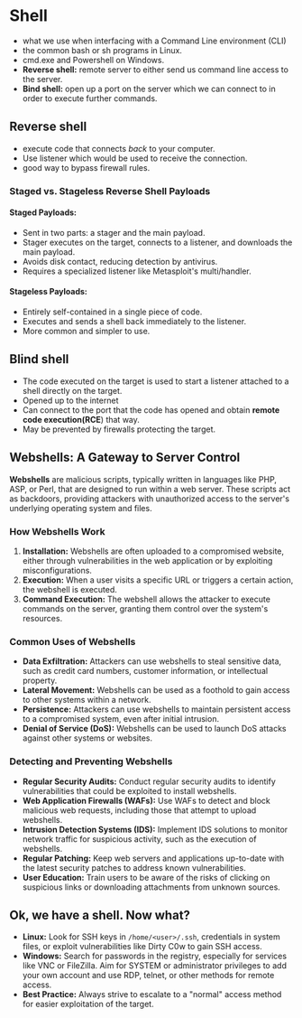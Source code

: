 # **Shell**

- what we use when interfacing with a Command Line environment (CLI)  
- the common bash or sh programs in Linux.  
- cmd.exe and Powershell on Windows.  
- **Reverse shell:** remote server to either send us command line access to the server.  
- **Bind shell:** open up a port on the server which we can connect to in order to execute further commands.

## **Reverse shell**

- execute code that connects *back* to your computer.  
- Use listener which would be used to receive the connection.  
- good way to bypass firewall rules.

### **Staged vs. Stageless Reverse Shell Payloads**

####  **Staged Payloads:**  
  * Sent in two parts: a stager and the main payload.  
  * Stager executes on the target, connects to a listener, and downloads the main payload.  
  * Avoids disk contact, reducing detection by antivirus.  
  * Requires a specialized listener like Metasploit's multi/handler.  
#### **Stageless Payloads:**  
  * Entirely self-contained in a single piece of code.  
  * Executes and sends a shell back immediately to the listener.  
  * More common and simpler to use.

## **Blind shell**

- The code executed on the target is used to start a listener attached to a shell directly on the target.  
- Opened up to the internet  
- Can connect to the port that the code has opened and obtain **remote code execution(RCE**) that way.   
- May be prevented by firewalls protecting the target.

## **Webshells: A Gateway to Server Control**

**Webshells** are malicious scripts, typically written in languages like PHP, ASP, or Perl, that are designed to run within a web server. These scripts act as backdoors, providing attackers with unauthorized access to the server's underlying operating system and files.

### **How Webshells Work**

1. **Installation:** Webshells are often uploaded to a compromised website, either through vulnerabilities in the web application or by exploiting misconfigurations.  
2. **Execution:** When a user visits a specific URL or triggers a certain action, the webshell is executed.  
3. **Command Execution:** The webshell allows the attacker to execute commands on the server, granting them control over the system's resources.

### **Common Uses of Webshells**

* **Data Exfiltration:** Attackers can use webshells to steal sensitive data, such as credit card numbers, customer information, or intellectual property.  
* **Lateral Movement:** Webshells can be used as a foothold to gain access to other systems within a network.  
* **Persistence:** Attackers can use webshells to maintain persistent access to a compromised system, even after initial intrusion.  
* **Denial of Service (DoS):** Webshells can be used to launch DoS attacks against other systems or websites.

### **Detecting and Preventing Webshells**

* **Regular Security Audits:** Conduct regular security audits to identify vulnerabilities that could be exploited to install webshells.  
* **Web Application Firewalls (WAFs):** Use WAFs to detect and block malicious web requests, including those that attempt to upload webshells.  
* **Intrusion Detection Systems (IDS):** Implement IDS solutions to monitor network traffic for suspicious activity, such as the execution of webshells.  
* **Regular Patching:** Keep web servers and applications up-to-date with the latest security patches to address known vulnerabilities.  
* **User Education:** Train users to be aware of the risks of clicking on suspicious links or downloading attachments from unknown sources.

## **Ok, we have a shell. Now what?**

* **Linux:** Look for SSH keys in `/home/<user>/.ssh`, credentials in system files, or exploit vulnerabilities like Dirty C0w to gain SSH access.  
* **Windows:** Search for passwords in the registry, especially for services like VNC or FileZilla. Aim for SYSTEM or administrator privileges to add your own account and use RDP, telnet, or other methods for remote access.  
* **Best Practice:** Always strive to escalate to a "normal" access method for easier exploitation of the target.